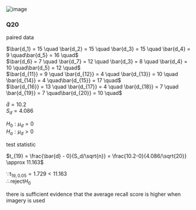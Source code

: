 ![image](https://github.com/user-attachments/assets/9bf90e5d-e6f2-4ccd-8e63-d738bd1594c2)


### Q20  

paired data

$\bar{d_1} = 15 \quad \bar{d_2} = 15 \quad \bar{d_3} = 15 \quad \bar{d_4} = 9 \quad\bar{d_5} = 16 \quad$  
$\bar{d_6} = 7 \quad \bar{d_7} = 12 \quad \bar{d_3} = 8 \quad \bar{d_4} = 10 \quad\bar{d_5} = 12 \quad$  
$\bar{d_{11}} = 9 \quad \bar{d_{12}} = 4 \quad \bar{d_{13}} = 10 \quad \bar{d_{14}} = 4 \quad\bar{d_{15}} = 17 \quad$  
$\bar{d_{16}} = 13 \quad \bar{d_{17}} = 4 \quad \bar{d_{18}} = 7 \quad \bar{d_{19}} = 7 \quad\bar{d_{20}} = 10 \quad$  

$\bar{d} = 10.2$  
$S_d = 4.086$  

$H_0: \mu_d = 0$  
$H_a: \mu_d \gt 0$  

test statistic

$t_{19} = \frac{\bar{d} - 0}{S_d/\sqrt{n}} = \frac{10.2-0}{4.086/\sqrt{20}} \approx 11.163$  

$\because t_{19, 0.05} = 1.729 \lt 11.163$  
$\therefore \text{reject} H_0$  

there is sufficient evidence that the average recall score is higher when imagery is used
